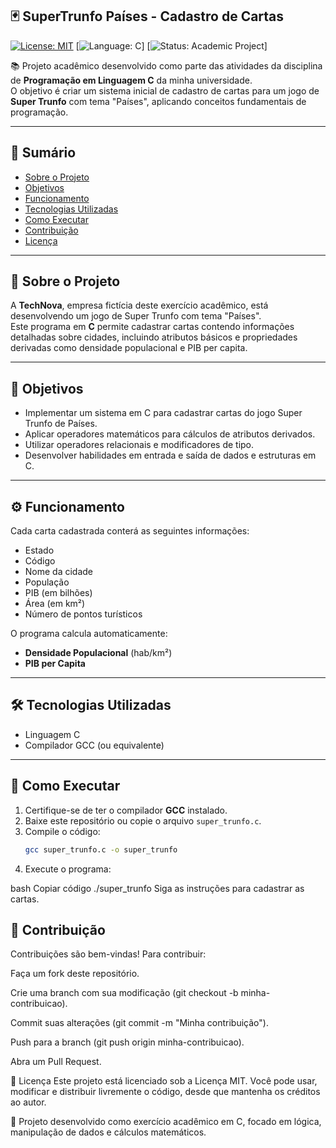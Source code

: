 ## 🃏 SuperTrunfo Países - Cadastro de Cartas

[![License: MIT](https://img.shields.io/badge/License-MIT-green.svg)](https://opensource.org/licenses/MIT)
[![Language: C](https://img.shields.io/badge/Linguagem-C-blue.svg)]
[![Status: Academic Project](https://img.shields.io/badge/Status-Academic%20Project-orange.svg)]

📚 Projeto acadêmico desenvolvido como parte das atividades da disciplina de **Programação em Linguagem C** da minha universidade.  
O objetivo é criar um sistema inicial de cadastro de cartas para um jogo de **Super Trunfo** com tema "Países", aplicando conceitos fundamentais de programação.

---

## 📖 Sumário
- [Sobre o Projeto](#-sobre-o-projeto)  
- [Objetivos](#-objetivos)  
- [Funcionamento](#-funcionamento)  
- [Tecnologias Utilizadas](#-tecnologias-utilizadas)  
- [Como Executar](#-como-executar)  
- [Contribuição](#-contribuição)  
- [Licença](#-licença)  

---

## 📌 Sobre o Projeto

A **TechNova**, empresa fictícia deste exercício acadêmico, está desenvolvendo um jogo de Super Trunfo com tema "Países".  
Este programa em **C** permite cadastrar cartas contendo informações detalhadas sobre cidades, incluindo atributos básicos e propriedades derivadas como densidade populacional e PIB per capita.

---

## 🎯 Objetivos

- Implementar um sistema em C para cadastrar cartas do jogo Super Trunfo de Países.  
- Aplicar operadores matemáticos para cálculos de atributos derivados.  
- Utilizar operadores relacionais e modificadores de tipo.  
- Desenvolver habilidades em entrada e saída de dados e estruturas em C.

---

## ⚙️ Funcionamento

Cada carta cadastrada conterá as seguintes informações:

- Estado  
- Código  
- Nome da cidade  
- População  
- PIB (em bilhões)  
- Área (em km²)  
- Número de pontos turísticos  

O programa calcula automaticamente:

- **Densidade Populacional** (hab/km²)  
- **PIB per Capita**

---

## 🛠 Tecnologias Utilizadas

- Linguagem C  
- Compilador GCC (ou equivalente)

---

## 🚀 Como Executar

1. Certifique-se de ter o compilador **GCC** instalado.  
2. Baixe este repositório ou copie o arquivo `super_trunfo.c`.  
3. Compile o código:
   ```bash
   gcc super_trunfo.c -o super_trunfo
4. Execute o programa:

bash
Copiar código
./super_trunfo
Siga as instruções para cadastrar as cartas.

## 🤝 Contribuição

Contribuições são bem-vindas!
Para contribuir:

Faça um fork deste repositório.

Crie uma branch com sua modificação (git checkout -b minha-contribuicao).

Commit suas alterações (git commit -m "Minha contribuição").

Push para a branch (git push origin minha-contribuicao).

Abra um Pull Request.

📜 Licença
Este projeto está licenciado sob a Licença MIT.
Você pode usar, modificar e distribuir livremente o código, desde que mantenha os créditos ao autor.

📌 Projeto desenvolvido como exercício acadêmico em C, focado em lógica, manipulação de dados e cálculos matemáticos.
